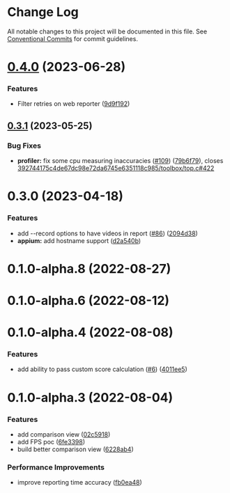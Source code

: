# Change Log

All notable changes to this project will be documented in this file.
See [Conventional Commits](https://conventionalcommits.org) for commit guidelines.

# [0.4.0](https://github.com/bamlab/android-performance-profiler/compare/@perf-profiler/types@0.3.1...@perf-profiler/types@0.4.0) (2023-06-28)

### Features

- Filter retries on web reporter ([9d9f192](https://github.com/bamlab/android-performance-profiler/commit/9d9f1929b3b54bfae5951fca561dfe729e75b075))

## [0.3.1](https://github.com/bamlab/android-performance-profiler/compare/@perf-profiler/types@0.3.0...@perf-profiler/types@0.3.1) (2023-05-25)

### Bug Fixes

- **profiler:** fix some cpu measuring inaccuracies ([#109](https://github.com/bamlab/android-performance-profiler/issues/109)) ([79b6f79](https://github.com/bamlab/android-performance-profiler/commit/79b6f79f3d9c60581fdaadf5a52a053b2b64320c)), closes [392744175c4de67dc98e72da6745e6351118c985/toolbox/top.c#422](https://github.com/392744175c4de67dc98e72da6745e6351118c985/toolbox/top.c/issues/422)

# 0.3.0 (2023-04-18)

### Features

- add --record options to have videos in report ([#86](https://github.com/bamlab/android-performance-profiler/issues/86)) ([2094d38](https://github.com/bamlab/android-performance-profiler/commit/2094d38845a8e96696fea94e91a91cc9f174931d))
- **appium:** add hostname support ([d2a540b](https://github.com/bamlab/android-performance-profiler/commit/d2a540b3d4946bec714254cf5d5fd0beab90013e))

# 0.1.0-alpha.8 (2022-08-27)

# 0.1.0-alpha.6 (2022-08-12)

# 0.1.0-alpha.4 (2022-08-08)

### Features

- add ability to pass custom score calculation ([#6](https://github.com/bamlab/android-performance-profiler/issues/6)) ([4011ee5](https://github.com/bamlab/android-performance-profiler/commit/4011ee59dfd1b51530974cfaea6a60873e5699fc))

# 0.1.0-alpha.3 (2022-08-04)

### Features

- add comparison view ([02c5918](https://github.com/bamlab/android-performance-profiler/commit/02c5918378d43eb245cc7ca880025926d87ca306))
- add FPS poc ([6fe3398](https://github.com/bamlab/android-performance-profiler/commit/6fe33981db9cfd45bae8d9db7973cff7286d394c))
- build better comparison view ([6228ab4](https://github.com/bamlab/android-performance-profiler/commit/6228ab4f1e5eca6e557f69402bb81963bb270dfd))

### Performance Improvements

- improve reporting time accuracy ([fb0ea48](https://github.com/bamlab/android-performance-profiler/commit/fb0ea481bfaf9624cdfc783004400cb5cfc3b9ad))
